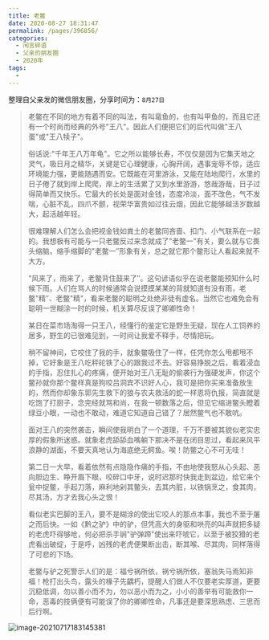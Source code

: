 ```yaml
---
title: 老鳖
date: 2020-08-27 18:31:47
permalink: /pages/396856/
categories:
  - 闲言碎语
  - 父亲的朋友圈
  - 2020年
tags:
  - 
---
```

整理自父亲发的微信朋友圈，分享时间为：`8月27日`

> 老鳖在不同的地方有着不同的叫法，有叫鼋鱼的，也有叫甲鱼的，而且它还有一个时尚而经典的外号"王八"。因此人们便把它们的后代叫做"王八蛋"或"王八犊子"。
>
> 俗话说:"千年王八万年龟"。它之所以能够长寿，不仅仅是因为它集天地之灵气，吸日月之精华，关键是它心理健康，心胸开阔，遇事宠辱不惊，适应环境能力强，更能随遇而安。它既能在河里游泳，又能在陆地爬行，水里的日子倦了就到岸上爬爬，岸上的生活累了又到水里游游，悠哉游哉，日子过得简单而又快乐。它最大的长处是面对金钱，态度冷淡，面不改色，气不发喘，心脏不乱，四爪不颤，视荣华富贵如过往云烟，因此它能够越活岁数越大，起活越年轻。
>
> 很难理解人们怎么会把视金钱如粪土的老鳖同吝啬、扣门、小气联系在一起的。我想极有可能与一只老鳖反过来念就成了"老鳖一"有关，要么就与它畏头缩脑，缩手缩脚的"老鳖一″形象有关，总之就它那个鳖形让人看起来就不大方。
>
> "风来了，雨来了，老鳖背住鼓来了″。这句谚语似乎在说老鳖能预知什么时候下雨。人们在骂人的时候通常会说摸摸某某的背就知道有没有雨，老鳖"精″、老鳖"精"，看来老鳖的聪明之处绝非徒有虚名。当然它也难免会有聪明一世糊涂一时的时候，机关算尽反误了卿卿性命！
>
> 某日在菜市场淘得一只王八，经懂行的鉴定它是野生无疑，现在人工饲养的居多，野生的已很难见到，一时间让我爱不释手，尽情把玩。
>
> 稍不留神间，它咬住了我的手，就象鳖吸住了一样，任凭你怎么甩都甩不掉，它好象是王八吃秤砣铁了心的跟我过不去。好容易挣脱之后，看着浸血的手指，忍住扎心的疼痛，便开始对王八无耻的偷袭行为强硬发声，你这个鳖孙就你那个鳖样真是狗咬吕洞宾不识好人心，我可是把你买来准备放生的，然而你却象东郭先生救下的狼与农夫救活的蛇一样恩将仇报，简直就是吃饱了打厨子，念完经就骂和尚，在我一顿数落之后，但见它缩进鳖头瞪着绿豆小眼，一动也不敢动，难道它知道自己错了？居然鳖气也不敢吭。
>
> 面对王八的突然袭击，瞬间使我明白了一个道理，千万不要被其貌似老实忠厚的假象所迷惑。就象老虎舔舔血嘴躺下那决不是在闭目思过，看起来风平浪静的湖面，不要天真地认为海底绝无鳄鱼。唉！防鳖之心不可无哇！
>
> 第二日一大早，看着依然有点隐隐作痛的手指，不由地使我怒从心头起、恶向胆边生、睁开眉下眼，咬碎口中牙，说时迟那时快我走到盆边，给它来个瓮中捉鳖，手起刀落，麻利地剁其鳖头，去其内脏，以铁锅烹之，食其肉，尽其汤，方才去我心头之恨！
>
> 看似老实巴脚的王八，要不是糊涂的使出它咬人的那点本事，我也不至于屠之而后快。一如《黔之驴》中的驴，但凭高大的身驱和哄亮的叫声就把多疑的老虎吓得够呛，何必把杀手锏"驴弹蹄"使出来吓唬它，以至于被狡猾的老虎看出破绽，于是呼，凶残的老虎便果断出击，断其喉、尽其肉，同样落得了可悲的下场。
>
> 老鳖与驴之死警示人们的是：福兮祸所依，祸兮祸所依，塞翁失马焉知非福！枪打出头鸟，露头的椽子先齵朽，提醒人们做人不仅要老实厚道，更要沉稳低调，勿以善小而不为，勿以恶小而为之，小小的善举有可能救你一命，恶毒的技俩便有可能误了你的卿卿性命，凡事还是要深思熟虑、三思而后行啊。

![image-20210717183145381](https://tvax4.sinaimg.cn/large/008k1Yt0ly1gskcnd85yjj60fc107wps02.jpg)